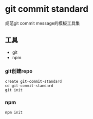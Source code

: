 # git commit standard
规范git commit message的模板工具集
## 工具
* git
* npm
### git创建repo
```shell
create git-commit-standard
cd git-commit-standard
git init
```
### npm
```shell
npm init
```

